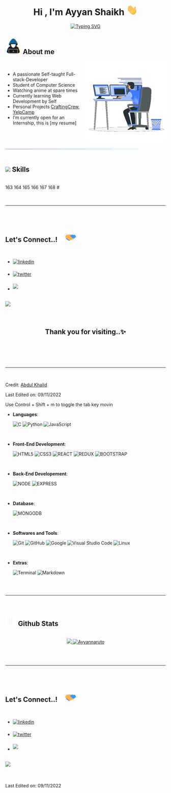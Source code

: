 #
<h1 align="center"><b>Hi , I'm Ayyan Shaikh </b> <img src="https://github.com/Ayyanaruto/Ayyanaruto/blob/dc05d68a102fe4e4e1fbd79e866486b44453a27b/HAND.gif" width="35"></h1>

<p align="center">
<a href="https://git.io/typing-svg"><img src="https://readme-typing-svg.demolab.com?font=Roboto&weight=600&size=25&pause=1000&color=A9A5FF&center=true&width=450&lines=Welcome+to+My+Github+Profile;Full+Stack+Developer;Computer+Science+Student" alt="Typing SVG" /></a>
<br>



	
## <picture><img src ="https://github.com/Ayyanaruto/Ayyanaruto/blob/ee556c177c9ae3adb9d8a03a471091e746c3bcbd/about_me.gif" width = 50px></picture> **About me**

<picture> <img align="right" src="https://github.com/Ayyanaruto/Ayyanaruto/blob/ef57d0a01078ff1de434d4c0e7e6ac949303f598/Right_Side.gif" width = 250px></picture>

<br>

- A passionate Self-taught Full-stack-Developer
- Student of Computer Science 
- Watching anime at spare times
- Currently learning Web Development by Self
- Personal Projects [CraftingCrew](https://www.craftingcrew.online/), [YelpCamp](https://yelpcamp-7pea.onrender.com)
- I’m currently open for an Internship, this is [my resume]

<br><br>

<img src="https://github.com/Ayyanaruto/Ayyanaruto/blob/a8ab3ec2f7b0db200c750cd1f22c303d6a1c2a08/LINE.gif"><br><br>

## <img src="https://media2.giphy.com/media/QssGEmpkyEOhBCb7e1/giphy.gif?cid=ecf05e47a0n3gi1bfqntqmob8g9aid1oyj2wr3ds3mg700bl&rid=giphy.gif" width ="25"><b> Skills</b>
<br>
163
164
165
166
167
168
#
</div>

<br>
<br>
<br>

-----

<br>
<br>

## <b> Let's Connect..!</b><img src="https://github.com/0xAbdulKhalid/0xAbdulKhalid/raw/main/assets/mdImages/handshake.gif" width ="80">
<br>
<div align='left'>

<ul>

<li>
<a href="https://www.linkedin.com/in/ayyan-shaikh-14872b231/" target="_blank">
<img src="https://img.shields.io/badge/linkedin:  ayyanshaikh-%2300acee.svg?color=405DE6&style=for-the-badge&logo=linkedin&logoColor=white" alt=linkedin style="margin-bottom: 5px;"/>
</a>
</li>

<br>

<li>
<a href="https://www.instagram.com/ayyanforger/" target="_blank">
<img src="https://img.shields.io/badge/Instagram: ayyanforger-E4405F?style=for-the-badge&logo=instagram&logoColor=white" alt=twitter style="margin-bottom: 5px;"/>
</a>
</li>

<br>

<li>
<a href="ayyan.sameer.shaikh.eren@gmail.com" target="_blank">
<img src="https://img.shields.io/badge/gmail:  Ayyan sHAIKH-%23EA4335.svg?style=for-the-badge&logo=gmail&logoColor=white" t=mail style="margin-bottom: 5px;" />
</a>
</li>
	
</ul>
</div>

<br>
<img src="https://user-images.githubusercontent.com/73097560/115834477-dbab4500-a447-11eb-908a-139a6edaec5c.gif">
<br>
<br>
<br>

<div align='center'>

## <b>Thank you for visiting..✨</b>

</div>
<br>
<br>
<br>
<br>

---

<br>

Credit: [Abdul Khalid](https://github.com/0xabdulkhalid)

Last Edited on: 09/11/2022

Use Control + Shift + m to toggle the tab key movin
<p align="center">

- **Languages**:
    
    ![C](https://img.shields.io/badge/C%20-%232370ED.svg?style=for-the-badge&logo=c&logoColor=white)
    ![Python](https://img.shields.io/badge/Python%20-%2314354C.svg?style=for-the-badge&logo=python&logoColor=white)
![JavaScript](https://img.shields.io/badge/JavaScript%20-%23F7DF1E.svg?style=for-the-badge&logo=javascript&logoColor=black)

<br>   
    
- **Front-End Development**:

	
   ![HTML5](https://img.shields.io/badge/HTML5%20-%23E34F26.svg?style=for-the-badge&logo=html5&logoColor=white)
   ![CSS3](https://img.shields.io/badge/CSS%20-%231572B6.svg?style=for-the-badge&logo=css3&logoColor=white)
	![REACT](https://img.shields.io/badge/React-20232A?style=for-the-badge&logo=react&logoColor=61DAFB)
	![REDUX](https://img.shields.io/badge/Redux-593D88?style=for-the-badge&logo=redux&logoColor=white)
   ![BOOTSTRAP](https://img.shields.io/badge/Bootstrap-563D7C?style=for-the-badge&logo=bootstrap&logoColor=white)

<br>

- **Back-End Developement**:

    ![NODE](https://img.shields.io/badge/Node.js-339933?style=for-the-badge&logo=nodedotjs&logoColor=white)
![EXPRESS](https://img.shields.io/badge/Express.js-000000?style=for-the-badge&logo=express&logoColor=white)
    
<br>
	
- **Database**:

    ![MONGODB](https://img.shields.io/badge/MongoDB-4EA94B?style=for-the-badge&logo=mongodb&logoColor=white)

    
<br>


- **Softwares and Tools**:

    ![Git](https://img.shields.io/badge/git-%23F05033.svg?style=for-the-badge&logo=git&logoColor=white)
    ![GitHub](https://img.shields.io/badge/github-%23121011.svg?style=for-the-badge&logo=github&logoColor=white)
    ![Google](https://img.shields.io/badge/google-%234285F4.svg?style=for-the-badge&logo=google&logoColor=white)
    ![Visual Studio Code](https://img.shields.io/badge/Visual%20Studio%20Code-0078d7.svg?style=for-the-badge&logo=visual-studio-code&logoColor=white)
    ![Linux](https://img.shields.io/badge/Linux-FCC624?style=for-the-badge&logo=linux&logoColor=black) 

<br>

- **Extras**:

    ![Terminal](https://img.shields.io/badge/Terminal-%23054020?style=for-the-badge&logo=gnu-bash&logoColor=white)
    ![Markdown](https://img.shields.io/badge/markdown-%23000000.svg?style=for-the-badge&logo=markdown&logoColor=white)   


</p>

<br>
<br>

-----

<br>


## <img src="https://github.com/Ayyanaruto/Ayyanaruto/blob/ec46e74589976c8c3bb6ba4e2f9c3cf77ee304b0/STATS.gif" width="35"><b> Github Stats </b>
<br>

<div align="center">

<a href="https://github.com/Ayyanaruto/">
  <img src="https://streak-stats.demolab.com?user=Ayyanaruto&theme=nightowl&hide_border=true&border_radius=4.8" width="450"/>
  <img src="https://github-readme-stats.vercel.app/api/top-langs/?username=ayyanaruto&layout=compact&line_height=20&title_color=7A7ADB&icon_color=2234AE&text_color=D3D3D3&bg_color=0,000000,130F40" width="375"  alt="Ayyannaruto"/>

</a>
</div>

<br>
<br>
<br>

-----

<br>
<br>

## <b> Let's Connect..!</b><img src="https://github.com/0xAbdulKhalid/0xAbdulKhalid/raw/main/assets/mdImages/handshake.gif" width ="80">
<br>
<div align='left'>

<ul>

<li>
<a href="https://www.linkedin.com/in/ayyan-shaikh-14872b231/" target="_blank">
<img src="https://img.shields.io/badge/linkedin:  ayyanshaikh-%2300acee.svg?color=405DE6&style=for-the-badge&logo=linkedin&logoColor=white" alt=linkedin style="margin-bottom: 5px;"/>
</a>
</li>

<br>

<li>
<a href="https://www.instagram.com/ayyanforger/" target="_blank">
<img src="https://img.shields.io/badge/Instagram: ayyanforger-E4405F?style=for-the-badge&logo=instagram&logoColor=white" alt=twitter style="margin-bottom: 5px;"/>
</a>
</li>

<br>

<li>
<a href="ayyan.sameer.shaikh.eren@gmail.com" target="_blank">
<img src="https://img.shields.io/badge/gmail:  Ayyan sHAIKH-%23EA4335.svg?style=for-the-badge&logo=gmail&logoColor=white" t=mail style="margin-bottom: 5px;" />
</a>
</li>
	
</ul>
</div>

<br>
<img src="https://user-images.githubusercontent.com/73097560/115834477-dbab4500-a447-11eb-908a-139a6edaec5c.gif">
<br>
<br>
<br>


Last Edited on: 09/11/2022
